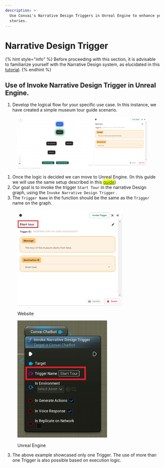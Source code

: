 ```yaml
---
description: >-
  Use Convai's Narrative Design Triggers in Unreal Engine to enhance your game
  stories.
---
```


# Narrative Design Trigger

{% hint style="info" %}
Before proceeding with this section, it is advisable to familiarize yourself with the Narrative Design system, as elucidated in this [tutorial](https://youtu.be/C0JdmBTmZ9g?si=dImNu2-fBwKW1Frx).
{% endhint %}

## Use of Invoke Narrative Design Trigger in Unreal Engine.&#x20;

1. Develop the logical flow for your specific use case. In this instance, we have created a simple museum tour guide scenario.

<figure><img src="../../../../.gitbook/assets/image (347).png" alt=""><figcaption></figcaption></figure>

1. Once the logic is decided we can move to Unreal Engine. (In this guide we will use the same setup described in this [<mark style="color:green;">guide</mark>](../event-aware-convai-characters.md))
2. Our goal is to invoke the trigger `Start Tour` in the narrative Design graph, using the `Invoke Narrative Design Trigger` .
3. The `Trigger Name` in  the function should be the same as  the `Trigger` name on the graph.

<div align="left">

<figure><img src="../../../../.gitbook/assets/websiteTrigger (2).jpg" alt="" width="343"><figcaption><p>Website</p></figcaption></figure>

 

<figure><img src="../../../../.gitbook/assets/UE Trigger (2).jpg" alt=""><figcaption><p>Unreal Engine</p></figcaption></figure>

</div>

3. The above example showcased only one Trigger. The use of more than one Trigger is also possible based on execution logic.&#x20;

